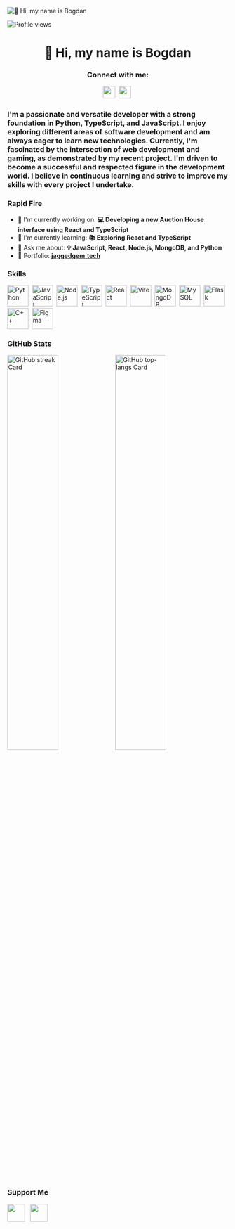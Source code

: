 ![👋 Hi, my name is Bogdan](https://user-images.githubusercontent.com/10498744/210012254-234538ff-d198-48aa-8964-37e6fd45d227.gif)

![Profile views](https://komarev.com/ghpvc/?username=JaggedGem&label=Profile%20views&color=0e75b6&style=flat)

<div id="toc">
  <ul align="center" style="list-style: none">
    <summary>
      <h1>
        👋 Hi, my name is Bogdan
      </h1>
    </summary>
  </ul>
</div>

**<h3 align="center">Connect with me:</h3>** 
<p align="center"><a href="https://github.com/JaggedGem" target="_blank"><img src="https://img.shields.io/badge/GitHub-100000?style=for-the-badge&logo=github&logoColor=white" height="28" style="margin-right: 4px"></a> <a href="bogdan@jagged.me" target="_blank"><img src="https://img.shields.io/badge/Gmail-D14836?style=for-the-badge&logo=gmail&logoColor=white" height="28" style="margin-right: 4px"></a></p>

 **<h3 align="left">I'm a passionate and versatile developer with a strong foundation in Python, TypeScript, and JavaScript. I enjoy exploring different areas of software development and am always eager to learn new technologies. Currently, I'm fascinated by the intersection of web development and gaming, as demonstrated by my recent project. I'm driven to become a successful and respected figure in the development world. I believe in continuous learning and strive to improve my skills with every project I undertake.</h3>**

**<h3 align="left">Rapid Fire</h3>**

- 💼 I'm currently working on: **💻 Developing a new Auction House interface using React and TypeScript**
- 🌱 I'm currently learning: **📚 Exploring React and TypeScript**
- 💬 Ask me about: **💡 JavaScript, React, Node.js, MongoDB, and Python**
- 📂 Portfolio: **<a href="https://jaggedgem.tech" target="_blank">jaggedgem.tech</a>**

 **<h3 align="left">Skills</h3>**

<div style="display: flex; flex-wrap: wrap; gap: 4px; justify-content: left;"><img src="https://skillicons.dev/icons?i=python" height="48" alt="Python" style="margin-right: 4px"> <img src="https://skillicons.dev/icons?i=javascript" height="48" alt="JavaScript" style="margin-right: 4px"> <img src="https://skillicons.dev/icons?i=nodejs" height="48" alt="Node.js" style="margin-right: 4px"> <img src="https://skillicons.dev/icons?i=typescript" height="48" alt="TypeScript" style="margin-right: 4px"> <img src="https://skillicons.dev/icons?i=react" height="48" alt="React" style="margin-right: 4px"> <img src="https://skillicons.dev/icons?i=vite" height="48" alt="Vite" style="margin-right: 4px"> <img src="https://skillicons.dev/icons?i=mongodb" height="48" alt="MongoDB" style="margin-right: 4px"> <img src="https://skillicons.dev/icons?i=mysql" height="48" alt="MySQL" style="margin-right: 4px"> <img src="https://skillicons.dev/icons?i=flask" height="48" alt="Flask" style="margin-right: 4px"> <img src="https://skillicons.dev/icons?i=cpp" height="48" alt="C++" style="margin-right: 4px"> <img src="https://skillicons.dev/icons?i=figma" height="48" alt="Figma" style="margin-right: 4px"></div>

 **<h3 align="left">GitHub Stats</h3>**

<p align="left">
  <img width="48%" src="https://streak-stats.demolab.com/?user=jaggedgem&theme=react&hide_border=false&date_format=M+j%5B%2C+Y%5D&mode=daily&hide_total_contributions=false&hide_current_streak=false&hide_longest_streak=false&card_height=200" alt="GitHub streak Card" />
  <img width="48%" src="https://github-readme-stats.vercel.app/api/top-langs?username=jaggedgem&theme=react&hide_title=false&layout=compact&langs_count=6&hide_progress=false&card_width=400" alt="GitHub top-langs Card" />
</p>

 **<h3 align="left">Support Me</h3>**

<p align="left"><a href="https://ko-fi.com/jaggedgem" target="_blank"><img src="https://img.shields.io/badge/Ko--fi-343B45?style=for-the-badge&logo=kofi&logoColor=Black" height="40" style="margin-right: 8px"></a> <a href="https://paypal.me/gemjagged" target="_blank"><img src="https://img.shields.io/badge/PayPal-00457C?style=for-the-badge&logo=paypal&logoColor=white" height="40" style="margin-right: 8px"></a></p>
